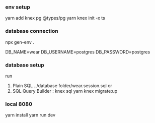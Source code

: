 ### env setup

yarn add knex pg @types/pg
yarn knex init -x ts

### database connection

npx gen-env .

DB_NAME=wear
DB_USERNAME=postgres
DB_PASSWORD=postgres

### database setup

run

1. Plain SQL
   ../database folder/wear.session.sql
   or
2. SQL Query Builder : knex sql
   yarn knex migrate:up

### local 8080

yarn install
yarn run dev
